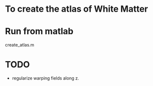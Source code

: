 # To create the atlas of White Matter
# Run from matlab
create_atlas.m

# TODO
- regularize warping fields along z.
